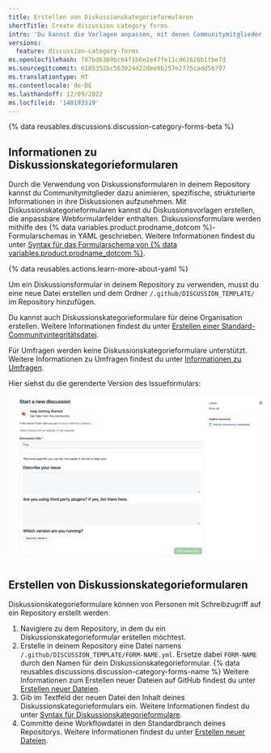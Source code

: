 ```yaml
---
title: Erstellen von Diskussionskategorieformularen
shortTitle: Create discussion category forms
intro: 'Du kannst die Vorlagen anpassen, mit denen Communitymitglieder neue Diskussionen in deinem Repository erstellen können.'
versions:
  feature: discussion-category-forms
ms.openlocfilehash: f87bd6369bcb4f1b6e2e47fe11cd61626b1fbe7d
ms.sourcegitcommit: 6185352bc563024d22dee0b257e2775cadd5b797
ms.translationtype: HT
ms.contentlocale: de-DE
ms.lasthandoff: 12/09/2022
ms.locfileid: '148193319'
---
```

{% data reusables.discussions.discussion-category-forms-beta %}

## Informationen zu Diskussionskategorieformularen

Durch die Verwendung von Diskussionsformularen in deinem Repository kannst du Communitymitglieder dazu animieren, spezifische, strukturierte Informationen in ihre Diskussionen aufzunehmen. Mit Diskussionskategorieformularen kannst du Diskussionsvorlagen erstellen, die anpassbare Webformularfelder enthalten. Diskussionsformulare werden mithilfe des {% data variables.product.prodname_dotcom %}-Formularschemas in YAML geschrieben. Weitere Informationen findest du unter [Syntax für das Formularschema von {% data variables.product.prodname_dotcom %}](/communities/using-templates-to-encourage-useful-issues-and-pull-requests/syntax-for-githubs-form-schema). 

{% data reusables.actions.learn-more-about-yaml %}

Um ein Diskussionsformular in deinem Repository zu verwenden, musst du eine neue Datei erstellen und dem Ordner `/.github/DISCUSSION_TEMPLATE/` im Repository hinzufügen. 

Du kannst auch Diskussionskategorieformulare für deine Organisation erstellen. Weitere Informationen findest du unter [Erstellen einer Standard-Communityintegritätsdatei](/communities/setting-up-your-project-for-healthy-contributions/creating-a-default-community-health-file).

Für Umfragen werden keine Diskussionskategorieformulare unterstützt. Weitere Informationen zu Umfragen findest du unter [Informationen zu Umfragen](/discussions/collaborating-with-your-community-using-discussions/about-discussions#about-polls).

Hier siehst du die gerenderte Version des Issueformulars:

  ![Screenshot: Gerendertes Diskussionskategorieformular](/assets/images/help/discussions/discussion-category-form-sample.png)

## Erstellen von Diskussionskategorieformularen

Diskussionskategorieformulare können von Personen mit Schreibzugriff auf ein Repository erstellt werden. 

1. Navigiere zu dem Repository, in dem du ein Diskussionskategorieformular erstellen möchtest. 
2. Erstelle in deinem Repository eine Datei namens `/.github/DISCUSSION_TEMPLATE/FORM-NAME.yml`. Ersetze dabei `FORM-NAME` durch den Namen für dein Diskussionskategorieformular. {% data reusables.discussions.discussion-category-forms-name %} Weitere Informationen zum Erstellen neuer Dateien auf GitHub findest du unter [Erstellen neuer Dateien](/github/managing-files-in-a-repository/creating-new-files).
3. Gib im Textfeld der neuen Datei den Inhalt deines Diskussionskategorieformulars ein. Weitere Informationen findest du unter [Syntax für Diskussionskategorieformulare](/discussions/managing-discussions-for-your-community/syntax-for-discussion-category-forms).
4. Committe deine Workflowdatei in den Standardbranch deines Repositorys. Weitere Informationen findest du unter [Erstellen neuer Dateien](/github/managing-files-in-a-repository/creating-new-files).
